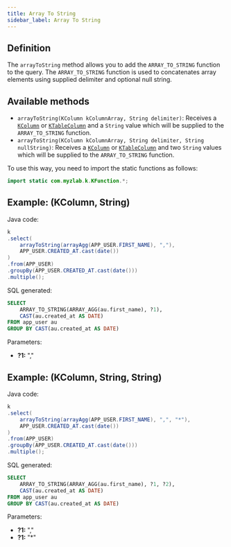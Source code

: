 ```yaml
---
title: Array To String
sidebar_label: Array To String
---
```


## Definition

The `arrayToString` method allows you to add the `ARRAY_TO_STRING` function to the query. The `ARRAY_TO_STRING` function is used to concatenates array elements using supplied delimiter and optional null string.

## Available methods

- `arrayToString(KColumn kColumnArray, String delimiter)`: Receives a [`KColumn`](/docs/misc/select-list-values#2-kcolumn) or [`KTableColumn`](/docs/misc/select-list-values#1-ktablecolumn) and a `String` value which will be supplied to the `ARRAY_TO_STRING` function.
- `arrayToString(KColumn kColumnArray, String delimiter, String nullString)`: Receives a [`KColumn`](/docs/misc/select-list-values#2-kcolumn) or [`KTableColumn`](/docs/misc/select-list-values#1-ktablecolumn) and two `String` values which will be supplied to the `ARRAY_TO_STRING` function.

To use this way, you need to import the static functions as follows:

```java
import static com.myzlab.k.KFunction.*;
```

## Example: (KColumn, String)

Java code:

```java
k
.select(
    arrayToString(arrayAgg(APP_USER.FIRST_NAME), ","),
    APP_USER.CREATED_AT.cast(date())
)
.from(APP_USER)
.groupBy(APP_USER.CREATED_AT.cast(date()))
.multiple();
```

SQL generated:

```sql
SELECT
    ARRAY_TO_STRING(ARRAY_AGG(au.first_name), ?1),
    CAST(au.created_at AS DATE)
FROM app_user au
GROUP BY CAST(au.created_at AS DATE)
```

Parameters:

- **?1:** ","

## Example: (KColumn, String, String)

Java code:

```java
k
.select(
    arrayToString(arrayAgg(APP_USER.FIRST_NAME), ",", "*"),
    APP_USER.CREATED_AT.cast(date())
)
.from(APP_USER)
.groupBy(APP_USER.CREATED_AT.cast(date()))
.multiple();
```

SQL generated:

```sql
SELECT
    ARRAY_TO_STRING(ARRAY_AGG(au.first_name), ?1, ?2),
    CAST(au.created_at AS DATE)
FROM app_user au
GROUP BY CAST(au.created_at AS DATE)
```

Parameters:

- **?1:** ","
- **?1:** "*"
